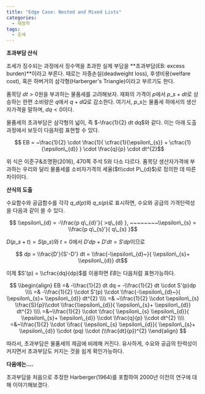 ```yaml
---
title: "Edge Case: Nested and Mixed Lists"
categories:
  - 재정학
tags:
  - 조세
---
```


**초과부담 산식** 

조세가 징수되는 과정에서 징수액을 초과한 실제 부담을 **초과부담(EB: excess burden)**이라고 부른다. 때로는 자중손실(deadweight loss), 후생비용(welfare cost), 혹은 하버거의 삼각형(Harberger's Triangle)이라고 부르기도 한다.

품목당 $dt>0$원을 부과하는 물품세를 고려해보자. 재화의 가격이 $p$에서 $p\_{s}+dt$로 상승하는 한편 소비량은 $q$에서 $q+dQ$로 감소한다. 여기서, $p\_{s}$는 물품세 하에서의 생산자가격을 말하며, $dq<0$이다.

물품세의 초과부담은 삼각형의 넓이, 즉 $-\frac{1}{2} dt dq$와 같다. 이는 아래 도출과정에서 보듯이 다음처럼 표현할 수 있다. 

$$ EB = ~\frac{1}{2} \cdot \frac{1}{ \cfrac{1}{\epsilon\_{s}} + \cfrac{1}{\epsilon\_{d}} } \cdot \frac{q}{p} \cdot dt^{2}$$

위 식은 이준구&조명환(2016), 470쪽 주석 5와 다소 다르다. 품목당 생산자가격에 부과하는 우리와 달리 물품세를 소비자가격의 세율($t\\cdot P\_{d}$)로 정의한 데 따른 차이이다.

**산식의 도출**

수요함수와 공급함수를 각각 $q\_{d}(p)$와 $q\_{s}(p)$로 표시하면, 수요와 공급의 가격탄력성을 다음과 같이 쓸 수 있다. 

$$ \\epsilon\_{d} = -\\frac{p q\_{d}'}{ >q\_{d} }, ~~~~~~~~\\epsilon\_{s} = \\frac{p q\_{s}'}{ q\_{s} }$$

$D(p\_{s}+t) = S(p\_{s})$와 $t=0$에서 $D'dp + D'dt = S'dp$이므로 

$$ dp = \\frac{D'}{S'-D'} dt = \\frac{-\\epsilon\_{d}~}{ \\epsilon\_{s}+ \\epsilon\_{d}} dt$$

이제 $S'(p) = \\cfrac{dq}{dp}$를 이용하면 $EB$는 다음처럼 표현가능하다. 

$$ \\begin{align} EB =& -\\frac{1}{2} dt dq = -\\frac{1}{2} dt \\cdot S'(p)dp \\\\ =& -\\frac{1}{2} \\cdot S'(p) \\cdot \\frac{-\\epsilon\_{d}~}{ \\epsilon\_{s}+ \\epsilon\_{d}} dt^{2} \\\\ =& ~\\frac{1}{2} \\cdot \\epsilon\_{s} \\frac{S}{p}\\cdot \\frac{\\epsilon\_{d}}{ \\epsilon\_{s}+ \\epsilon\_{d}} dt^{2} \\\\ =&~\\frac{1}{2} \\cdot \\frac{ \\epsilon\_{s} \\epsilon\_{d}}{ \\epsilon\_{s}+ \\epsilon\_{d}} \\cdot \\frac{q}{p} \\cdot dt^{2} \\\\ =&~\\frac{1}{2} \\cdot \\frac{ \\epsilon\_{s} \\epsilon\_{d}}{ \\epsilon\_{s}+ \\epsilon\_{d}} \\cdot (pq) \\cdot (\\frac{dt}{p})^{2} \\end{align} $$

따라서, 초과부담은 물품세의 제곱에 비례해 커진다. 유사하게, 수요와 공급의 탄력성이 커지면서 초과부담도 커지는 것을 쉽게 확인가능하다. 

**다음에는....**

초과부담을 처음으로 추정한 Harberger(1964)를 포함하여 2000년 이전의 연구에 대해 이야기해보겠다.
